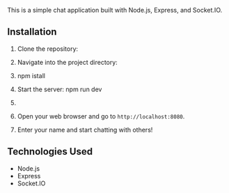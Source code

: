 This is a simple chat application built with Node.js, Express, and Socket.IO.

## Installation

1. Clone the repository:
 
2. Navigate into the project directory:

3. npm istall


1. Start the server:  npm run dev

2. 
2. Open your web browser and go to `http://localhost:8080`.

3. Enter your name and start chatting with others!

## Technologies Used

- Node.js
- Express
- Socket.IO

